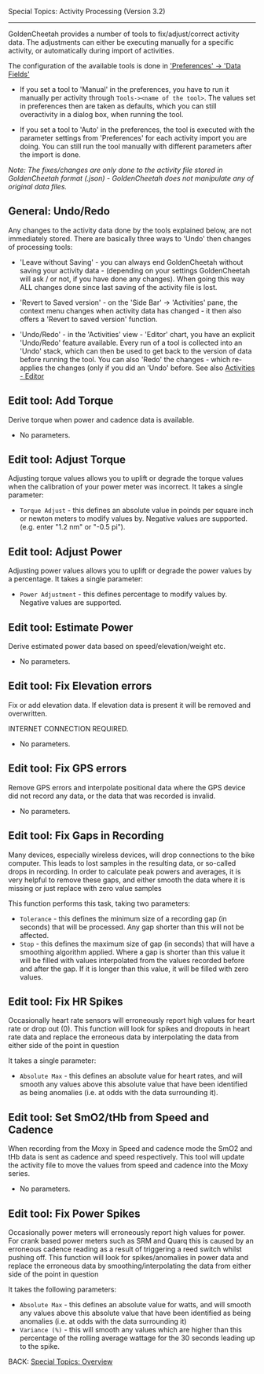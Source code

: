 Special Topics: Activity Processing (Version 3.2)
***

GoldenCheetah provides a number of tools to fix/adjust/correct activity data. The adjustments can either be executing manually for a specific activity, or automatically during import of activities.

The configuration of the available tools is done in ['Preferences' -> 'Data Fields'](https://github.com/GoldenCheetah/GoldenCheetah/wiki/UG_Preferences_Data-Fields#processing)

* If you set a tool to 'Manual' in the preferences, you have to run it manually per activity through `Tools-><name of the tool>`. The values set in preferences then are taken as defaults, which you can still overactivity in a dialog box, when running the tool.

* If you set a tool to 'Auto' in the preferences, the tool is executed with the parameter settings from 'Preferences' for each activity import you are doing. You can still run the tool manually with different parameters after the import is done.

_Note: The fixes/changes are only done to the activity file stored in GoldenCheetah format (.json) - GoldenCheetah does not manipulate any of original data files._

## General: Undo/Redo

Any changes to the activity data done by the tools explained below, are not immediately stored. There are basically three ways to 'Undo' then changes of processing tools:

* 'Leave without Saving' - you can always end GoldenCheetah without saving your activity data - (depending on your settings GoldenCheetah will ask / or not, if you have done any changes). When going this way ALL changes done since last saving of the activity file is lost.

* 'Revert to Saved version' - on the 'Side Bar' -> 'Activities' pane, the context menu changes when activity data has changed - it then also offers a 'Revert to saved version' function.

* 'Undo/Redo' - in the 'Activities' view - 'Editor' chart, you have an explicit 'Undo/Redo' feature available. Every run of a tool is collected into an 'Undo' stack, which can then be used to get back to the version of data before running the tool. You can also 'Redo' the changes - which re-applies the changes (only if you did an 'Undo' before. See also [Activities - Editor](https://github.com/GoldenCheetah/GoldenCheetah/wiki/UG_ChartTypes_Activities#editor)

## Edit tool: Add Torque

Derive torque when power and cadence data is available.

* No parameters.

## Edit tool: Adjust Torque

Adjusting torque values allows you to uplift or degrade the torque values when the calibration of your power meter was incorrect. It takes a single parameter: 

* `Torque Adjust` - this defines an absolute value in poinds per square inch or newton meters to modify values by. Negative values are supported. (e.g. enter "1.2 nm" or "-0.5 pi").

## Edit tool: Adjust Power

Adjusting power values allows you to uplift or degrade the power values by a percentage. It takes a single parameter:

* `Power Adjustment` - this defines percentage  to modify values by. Negative values are supported.

## Edit tool: Estimate Power

Derive estimated power data based on speed/elevation/weight etc.

* No parameters.

## Edit tool: Fix Elevation errors

Fix or add elevation data. If elevation data is present it will be removed and overwritten.

INTERNET CONNECTION REQUIRED.

* No parameters.

## Edit tool: Fix GPS errors

Remove GPS errors and interpolate positional data where the GPS device did not record any data, or the data that was recorded is invalid.

* No parameters.

## Edit tool: Fix Gaps in Recording

Many devices, especially wireless devices, will drop connections to the bike computer. This leads to lost samples in the resulting data, or so-called drops in recording. In order to calculate peak powers and averages, it is very helpful to remove these gaps, and either smooth the data where it is missing or just replace with zero value samples

This function performs this task, taking two parameters:

* `Tolerance` - this defines the minimum size of a recording gap (in seconds) that will be processed. Any gap shorter than this will not be affected.
* `Stop` - this defines the maximum size of gap (in seconds) that will have a smoothing algorithm applied. Where a gap is shorter than this value it will be filled with values interpolated from the values recorded before and after the gap. If it is longer than this value, it will be filled with zero values.

## Edit tool: Fix HR Spikes

Occasionally heart rate sensors will erroneously report high values for heart rate or drop out (0). This function will look for spikes and dropouts in heart rate data and replace the erroneous data by interpolating the data from either side of the point in question

It takes a single parameter:

* `Absolute Max` - this defines an absolute value for heart rates, and will smooth any values above this absolute value that have been identified as being anomalies (i.e. at odds with the data surrounding it).

## Edit tool: Set SmO2/tHb from Speed and Cadence

When recording from the Moxy in Speed and cadence mode the SmO2 and tHb data is sent as cadence and speed respectively. This tool will update the activity file to move the values from speed and cadence into the Moxy series.

* No parameters.

## Edit tool: Fix Power Spikes

Occasionally power meters will erroneously report high values for power. For crank based power meters such as SRM and Quarq this is caused by an erroneous cadence reading as a result of triggering a reed switch whilst pushing off. This function will look for spikes/anomalies in power data and replace the erroneous data by smoothing/interpolating the data from either side of the point in question

It takes the following parameters:

* `Absolute Max` - this defines an absolute value for watts, and will smooth any values above this absolute value that have been identified as being anomalies (i.e. at odds with the data surrounding it)
* `Variance (%)` - this will smooth any values which are higher than this percentage of the rolling average wattage for the 30 seconds leading up to the spike.

BACK: [Special Topics: Overview](https://github.com/GoldenCheetah/GoldenCheetah/wiki/UG_Special-Topics_Overview)